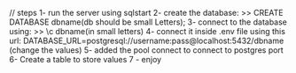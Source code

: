 // steps
1- run the server using sqlstart
2- create the database: >> CREATE DATABASE dbname(db should be small Letters);
3- connect to the database using: >> \c dbname(in small letters)
4- connect it inside .env file using this url:
DATABASE_URL=postgresql://username:pass@localhost:5432/dbname (change the values)
5- added the pool connect to connect to postgres port
6- Create a table to store values
7 - enjoy
